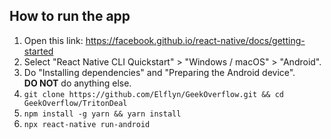 ## How to run the app

1. Open this link: https://facebook.github.io/react-native/docs/getting-started
2. Select "React Native CLI Quickstart" > "Windows / macOS" > "Android".
3. Do "Installing dependencies" and "Preparing the Android device".  
**DO NOT** do anything else.
4. `git clone https://github.com/Elflyn/GeekOverflow.git && cd GeekOverflow/TritonDeal`
5. `npm install -g yarn && yarn install`
6. `npx react-native run-android`
